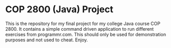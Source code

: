 COP 2800 (Java) Project
======================

This is the repository for my final project for my college Java course COP 2800. It contains a simple command driven application to run different exercises from programmr.com. This should only be used for demonstration purposes and not used to cheat. Enjoy.